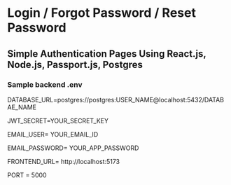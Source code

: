 <h1 align="left">Login / Forgot Password / Reset Password</h1>


<h2>Simple Authentication Pages Using React.js, Node.js, Passport.js, Postgres</h2>


<h3>Sample backend .env</h3>
<p>DATABASE_URL=postgres://postgres:USER_NAME@localhost:5432/DATABAE_NAME</p>
<p>JWT_SECRET=YOUR_SECRET_KEY</p>
<p>EMAIL_USER= YOUR_EMAIL_ID</p>
<p>EMAIL_PASSWORD= YOUR_APP_PASSWORD</p>
<p>FRONTEND_URL= http://localhost:5173</p>
<p>PORT = 5000</p>


